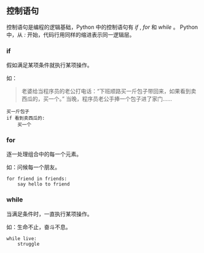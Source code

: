 ## 控制语句 ##
控制语句是编程的逻辑基础，Python 中的控制语句有 _if_ , _for_ 和 _while_ 。
Python 中，从 _:_ 开始，代码行用同样的缩进表示同一逻辑层。

### if ###
假如满足某项条件就执行某项操作。

如：

> 老婆给当程序员的老公打电话：“下班顺路买一斤包子带回来，如果看到卖西瓜的，买一个。”
> 当晚，程序员老公手捧一个包子进了家门……

```
买一斤包子
if 看到卖西瓜的:
	买一个
```

### for ###
逐一处理组合中的每一个元素。

如：问候每一个朋友。

```
for friend in friends:
	say hello to friend
```


### while ###
当满足条件时，一直执行某项操作。

如：生命不止，奋斗不息。

```
while live:
	struggle
```
